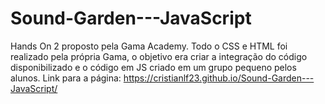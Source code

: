 # Sound-Garden---JavaScript
Hands On 2 proposto pela Gama Academy. Todo o CSS e HTML foi realizado pela própria Gama, o objetivo era criar a integração do código disponibilizado e o código em JS criado em  um grupo pequeno pelos alunos.
Link para a página: https://cristianlf23.github.io/Sound-Garden---JavaScript/
